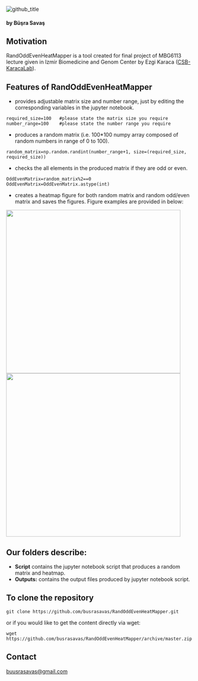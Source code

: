 ![github_title](https://user-images.githubusercontent.com/62547137/150113171-b1360c37-84b2-4338-bcef-1e76163b672e.png)

#### by Büşra Savaş

## Motivation

RandOddEvenHeatMapper is a tool created for final project of MBG6113 lecture given in Izmir Biomedicine and Genom Center by Ezgi Karaca ([CSB-KaracaLab](https://github.com/CSB-KaracaLab)). 

## Features of RandOddEvenHeatMapper
- provides adjustable matrix size and number range, just by editing the corresponding variables in the jupyter notebook.
```
required_size=100   #please state the matrix size you require
number_range=100    #please state the number range you require
```
- produces a random matrix (i.e. 100*100 numpy array composed of random numbers in range of 0 to 100).
```
random_matrix=np.random.randint(number_range+1, size=(required_size, required_size))
```
- checks the all elements in the produced matrix if they are odd or even.
```
OddEvenMatrix=random_matrix%2==0
OddEvenMatrix=OddEvenMatrix.astype(int)
```
- creates a heatmap figure for both random matrix and random odd/even matrix and saves the figures. Figure examples are provided in below:

<img align="center" src="https://user-images.githubusercontent.com/62547137/150119783-280cda8a-d61e-4069-b210-fe8028b45d6f.jpg" width="470" height="440"><img align="center" src="https://user-images.githubusercontent.com/62547137/150121475-4687dffc-146f-4ba4-83c5-20548cd7d1e8.jpg" width="470" height="440">

## Our folders describe:

- **Script** contains the jupyter notebook script that produces a random matrix and heatmap.
- **Outputs:** contains the output files produced by jupyter notebook script.
  

## To clone the repository

```
git clone https://github.com/busrasavas/RandOddEvenHeatMapper.git
```
or if you would like to get the content directly via wget:
```
wget https://github.com/busrasavas/RandOddEvenHeatMapper/archive/master.zip
```

## Contact
buusrasavas@gmail.com
